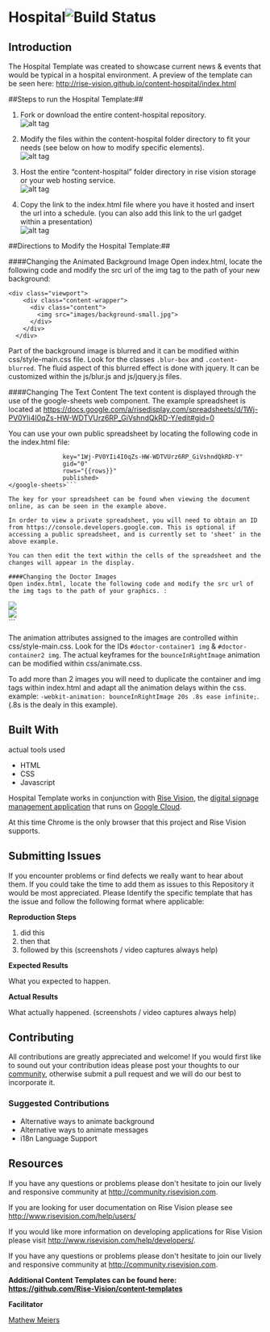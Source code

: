 # Hospital![Build Status](http://devtools1.risevision.com:8080/job/Storage-Client-BranchPush/badge/icon)

## Introduction

The Hospital Template was created to showcase current news & events that would be typical in a hospital environment. A preview of the template can be seen here: http://rise-vision.github.io/content-hospital/index.html

##Steps to run the Hospital Template:##

1. Fork or download the entire content-hospital repository.  
![alt tag](images/readme-step1.jpg)

2. Modify the files within the content-hospital folder directory to fit your needs (see below on how to modify specific elements).  
![alt tag](images/readme-step2.jpg)

3. Host the entire “content-hospital” folder directory in rise vision storage or your web hosting service.  
![alt tag](images/readme-step3.jpg)

4. Copy the link to the index.html file where you have it hosted and insert the url into a schedule. (you can also add this link to the url gadget within a presentation)  
![alt tag](images/readme-step4.jpg)


##Directions to Modify the Hospital Template:##

####Changing the Animated Background Image
Open index.html, locate the following code and modify the src url of the img tag to the path of your new background:

```
<div class="viewport">
    <div class="content-wrapper">
      <div class="content">
        <img src="images/background-small.jpg">
      </div>
    </div>
  </div>
```

Part of the background image is blurred and it can be modified within css/style-main.css file. Look for the classes ```.blur-box``` and ```.content-blurred```. The fluid aspect of this blurred effect is done with jquery. It can be customized within the js/blur.js and js/jquery.js files.

####Changing The Text Content
The text content is displayed through the use of the google-sheets web component. The example spreadsheet is located at https://docs.google.com/a/risedisplay.com/spreadsheets/d/1Wj-PV0YIi4I0qZs-HW-WDTVUrz6RP_GiVshndQkRD-Y/edit#gid=0

You can use your own public spreadsheet by locating the following code in the index.html file:

```<google-sheets id="sheet" 
               key="1Wj-PV0YIi4I0qZs-HW-WDTVUrz6RP_GiVshndQkRD-Y"
               gid="0"
               rows="{{rows}}"
               published>
</google-sheets>```

The key for your spreadsheet can be found when viewing the document online, as can be seen in the example above. 

In order to view a private spreadsheet, you will need to obtain an ID from https://console.developers.google.com. This is optional if accessing a public spreadsheet, and is currently set to 'sheet' in the above example.

You can then edit the text within the cells of the spreadsheet and the changes will appear in the display.

####Changing the Doctor Images
Open index.html, locate the following code and modify the src url of the img tags to the path of your graphics. :

```
<div id="doctor-container1">
	<img src="images/doctor-male.png"/>
</div>
	
<div id="doctor-container2">
	<img src="images/doctor-female.png"/>
</div>
```

The animation attributes assigned to the images are controlled within css/style-main.css. Look for the IDs ```#doctor-container1 img``` & ```#doctor-container2 img```. The actual keyframes for the ```bounceInRightImage``` animation can be modified within css/animate.css.

To add more than 2 images you will need to duplicate the container and img tags within index.html and adapt all the animation delays within the css.
example: ```-webkit-animation: bounceInRightImage 20s .8s ease infinite;```.
(.8s is the dealy in this example).

## Built With
actual tools used
- HTML
- CSS
- Javascript

Hospital Template works in conjunction with [Rise Vision](http://www.risevision.com), the [digital signage management application](http://rva.risevision.com/) that runs on [Google Cloud](https://cloud.google.com).

At this time Chrome is the only browser that this project and Rise Vision supports.

## Submitting Issues
If you encounter problems or find defects we really want to hear about them. If you could take the time to add them as issues to this Repository it would be most appreciated. Please Identify the specific template that has the issue and follow the following format where applicable:

**Reproduction Steps**

1. did this
2. then that
3. followed by this (screenshots / video captures always help)

**Expected Results**

What you expected to happen.

**Actual Results**

What actually happened. (screenshots / video captures always help)

## Contributing
All contributions are greatly appreciated and welcome! If you would first like to sound out your contribution ideas please post your thoughts to our [community](http://community.risevision.com), otherwise submit a pull request and we will do our best to incorporate it.

### Suggested Contributions
- Alternative ways to animate background
- Alternative ways to animate messages
- i18n Language Support

## Resources
If you have any questions or problems please don't hesitate to join our lively and responsive community at http://community.risevision.com.

If you are looking for user documentation on Rise Vision please see http://www.risevision.com/help/users/

If you would like more information on developing applications for Rise Vision please visit http://www.risevision.com/help/developers/.

 If you have any questions or problems please don't hesitate to join our lively and responsive community at http://community.risevision.com.
 
**Additional Content Templates can be found here: https://github.com/Rise-Vision/content-templates**

**Facilitator**

[Mathew Meiers](https://github.com/mmeiers "Mathew Meiers")